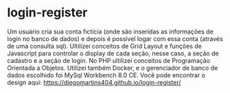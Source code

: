 # login-register
Um usuário cria sua conta fictícia (onde são inseridas as informações de login no banco de dados) e depois é possível logar com essa conta (através de uma consulta sql). Ultilizei conceitos de Grid Layout e funções de Javascript para controlar o display de cada seção, nesse caso, a seção de cadastro e a seção de login. No PHP ultilizei conceitos de Programação Orientada a Objetos. Utilizei também Docker, e o gerenciador de banco de dados escolhido foi MySql Workbench 8.0 CE. Você pode encontrar o design aqui: https://diegomartins404.github.io/login-register/
